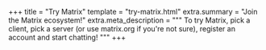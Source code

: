 +++
title = "Try Matrix"
template = "try-matrix.html"
extra.summary = "Join the Matrix ecosystem!"
extra.meta_description = """
To try Matrix, pick a client, pick a server (or use matrix.org if you're not
sure), register an account and start chatting!
"""
+++
